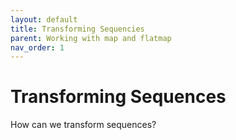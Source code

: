 ```yaml
---
layout: default
title: Transforming Sequencies
parent: Working with map and flatmap
nav_order: 1
---
```


# Transforming Sequences
How can we transform sequences?